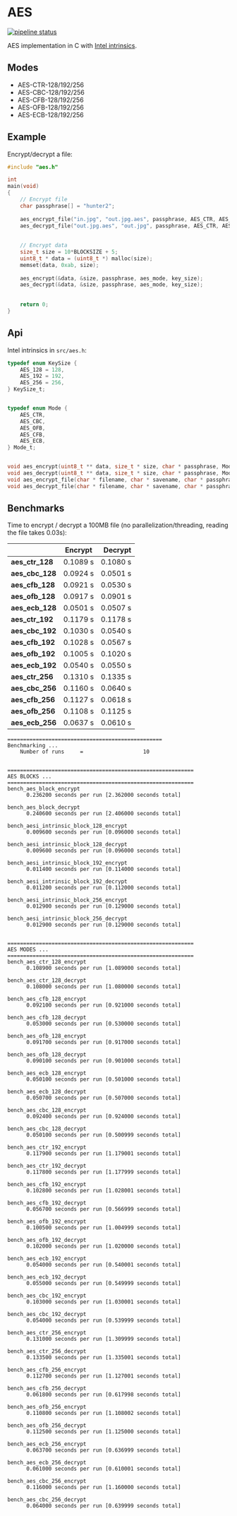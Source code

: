 # AES

[![pipeline status](https://gitlab.com/kdries/caes/badges/master/pipeline.svg)](https://gitlab.com/kdries/caes/commits/master)


AES implementation in C with [Intel intrinsics](https://software.intel.com/sites/landingpage/IntrinsicsGuide/#cats=Cryptography).


## Modes

- AES-CTR-128/192/256
- AES-CBC-128/192/256
- AES-CFB-128/192/256
- AES-OFB-128/192/256
- AES-ECB-128/192/256


## Example

Encrypt/decrypt a file:

```c
#include "aes.h"

int
main(void)
{
    // Encrypt file
    char passphrase[] = "hunter2";	
    
    aes_encrypt_file("in.jpg", "out.jpg.aes", passphrase, AES_CTR, AES_256);
    aes_decrypt_file("out.jpg.aes", "out.jpg", passphrase, AES_CTR, AES_256);
    
    
    // Encrypt data
    size_t size = 10*BLOCKSIZE + 5;
    uint8_t * data = (uint8_t *) malloc(size);
    memset(data, 0xab, size);
    
    aes_encrypt(&data, &size, passphrase, aes_mode, key_size);
    aes_decrypt(&data, &size, passphrase, aes_mode, key_size);
    
    
    return 0;
}
```


## Api

Intel intrinsics in `src/aes.h`:

```c
typedef enum KeySize {
    AES_128 = 128,
    AES_192 = 192,
    AES_256 = 256,
} KeySize_t;


typedef enum Mode {
    AES_CTR,
    AES_CBC,
    AES_OFB,
    AES_CFB,
    AES_ECB,
} Mode_t;


void aes_encrypt(uint8_t ** data, size_t * size, char * passphrase, Mode_t aes_mode, KeySize_t key_size);
void aes_decrypt(uint8_t ** data, size_t * size, char * passphrase, Mode_t aes_mode, KeySize_t key_size);
void aes_encrypt_file(char * filename, char * savename, char * passphrase, Mode_t aes_mode, KeySize_t key_size);
void aes_decrypt_file(char * filename, char * savename, char * passphrase, Mode_t aes_mode, KeySize_t key_size);
```


## Benchmarks

Time to encrypt / decrypt a 100MB file (no parallelization/threading, reading the file takes 0.03s):

|                 | Encrypt  | Decrypt  |
|-----------------|----------|---------:|
| **aes_ctr_128** | 0.1089 s | 0.1080 s |
| **aes_cbc_128** | 0.0924 s | 0.0501 s |
| **aes_cfb_128** | 0.0921 s | 0.0530 s |
| **aes_ofb_128** | 0.0917 s | 0.0901 s |
| **aes_ecb_128** | 0.0501 s | 0.0507 s |
| **aes_ctr_192** | 0.1179 s | 0.1178 s |
| **aes_cbc_192** | 0.1030 s | 0.0540 s |
| **aes_cfb_192** | 0.1028 s | 0.0567 s |
| **aes_ofb_192** | 0.1005 s | 0.1020 s |
| **aes_ecb_192** | 0.0540 s | 0.0550 s |
| **aes_ctr_256** | 0.1310 s | 0.1335 s |
| **aes_cbc_256** | 0.1160 s | 0.0640 s |
| **aes_cfb_256** | 0.1127 s | 0.0618 s |
| **aes_ofb_256** | 0.1108 s | 0.1125 s |
| **aes_ecb_256** | 0.0637 s | 0.0610 s |


```
=================================================
Benchmarking ...
	Number of runs     =                   10


===========================================================
AES BLOCKS ...
===========================================================
bench_aes_block_encrypt
	  0.236200 seconds per run [2.362000 seconds total]

bench_aes_block_decrypt
	  0.240600 seconds per run [2.406000 seconds total]

bench_aesi_intrinsic_block_128_encrypt
	  0.009600 seconds per run [0.096000 seconds total]

bench_aesi_intrinsic_block_128_decrypt
	  0.009600 seconds per run [0.096000 seconds total]

bench_aesi_intrinsic_block_192_encrypt
	  0.011400 seconds per run [0.114000 seconds total]

bench_aesi_intrinsic_block_192_decrypt
	  0.011200 seconds per run [0.112000 seconds total]

bench_aesi_intrinsic_block_256_encrypt
	  0.012900 seconds per run [0.129000 seconds total]

bench_aesi_intrinsic_block_256_decrypt
	  0.012900 seconds per run [0.129000 seconds total]


===========================================================
AES MODES ...
===========================================================
bench_aes_ctr_128_encrypt
	  0.108900 seconds per run [1.089000 seconds total]

bench_aes_ctr_128_decrypt
	  0.108000 seconds per run [1.080000 seconds total]

bench_aes_cfb_128_encrypt
	  0.092100 seconds per run [0.921000 seconds total]

bench_aes_cfb_128_decrypt
	  0.053000 seconds per run [0.530000 seconds total]

bench_aes_ofb_128_encrypt
	  0.091700 seconds per run [0.917000 seconds total]

bench_aes_ofb_128_decrypt
	  0.090100 seconds per run [0.901000 seconds total]

bench_aes_ecb_128_encrypt
	  0.050100 seconds per run [0.501000 seconds total]

bench_aes_ecb_128_decrypt
	  0.050700 seconds per run [0.507000 seconds total]

bench_aes_cbc_128_encrypt
	  0.092400 seconds per run [0.924000 seconds total]

bench_aes_cbc_128_decrypt
	  0.050100 seconds per run [0.500999 seconds total]

bench_aes_ctr_192_encrypt
	  0.117900 seconds per run [1.179001 seconds total]

bench_aes_ctr_192_decrypt
	  0.117800 seconds per run [1.177999 seconds total]

bench_aes_cfb_192_encrypt
	  0.102800 seconds per run [1.028001 seconds total]

bench_aes_cfb_192_decrypt
	  0.056700 seconds per run [0.566999 seconds total]

bench_aes_ofb_192_encrypt
	  0.100500 seconds per run [1.004999 seconds total]

bench_aes_ofb_192_decrypt
	  0.102000 seconds per run [1.020000 seconds total]

bench_aes_ecb_192_encrypt
	  0.054000 seconds per run [0.540001 seconds total]

bench_aes_ecb_192_decrypt
	  0.055000 seconds per run [0.549999 seconds total]

bench_aes_cbc_192_encrypt
	  0.103000 seconds per run [1.030001 seconds total]

bench_aes_cbc_192_decrypt
	  0.054000 seconds per run [0.539999 seconds total]

bench_aes_ctr_256_encrypt
	  0.131000 seconds per run [1.309999 seconds total]

bench_aes_ctr_256_decrypt
	  0.133500 seconds per run [1.335001 seconds total]

bench_aes_cfb_256_encrypt
	  0.112700 seconds per run [1.127001 seconds total]

bench_aes_cfb_256_decrypt
	  0.061800 seconds per run [0.617998 seconds total]

bench_aes_ofb_256_encrypt
	  0.110800 seconds per run [1.108002 seconds total]

bench_aes_ofb_256_decrypt
	  0.112500 seconds per run [1.125000 seconds total]

bench_aes_ecb_256_encrypt
	  0.063700 seconds per run [0.636999 seconds total]

bench_aes_ecb_256_decrypt
	  0.061000 seconds per run [0.610001 seconds total]

bench_aes_cbc_256_encrypt
	  0.116000 seconds per run [1.160000 seconds total]

bench_aes_cbc_256_decrypt
	  0.064000 seconds per run [0.639999 seconds total]
```
